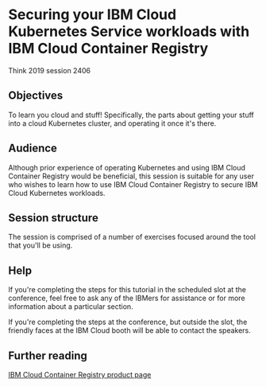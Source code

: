 # Securing your IBM Cloud Kubernetes Service workloads with IBM Cloud Container Registry

Think 2019 session 2406

## Objectives

To learn you cloud and stuff! Specifically, the parts about getting your stuff into a cloud Kubernetes cluster, and operating it once it's there.

## Audience

Although prior experience of operating Kubernetes and using IBM Cloud Container Registry would be beneficial, this session is suitable for any user who wishes to learn how to use IBM Cloud Container Registry to secure IBM Cloud Kubernetes workloads.

## Session structure

The session is comprised of a number of exercises focused around the tool that you'll be using.

## Help

If you're completing the steps for this tutorial in the scheduled slot at the conference, feel free to ask any of the IBMers for assistance or for more information about a particular section.

If you're completing the steps at the conference, but outside the slot, the friendly faces at the IBM Cloud booth will be able to contact the speakers.

## Further reading

[IBM Cloud Container Registry product page](https://icr.io)
